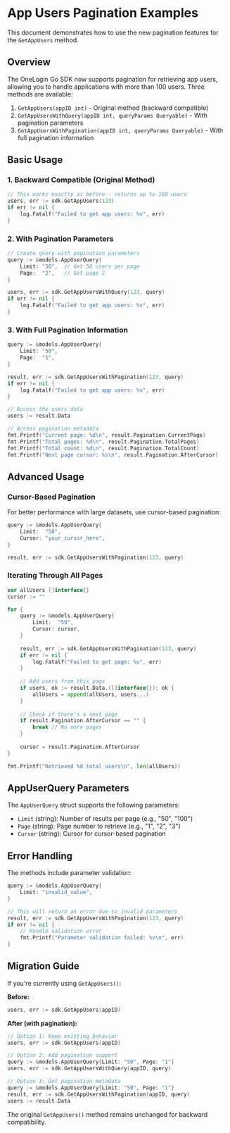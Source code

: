 # App Users Pagination Examples

This document demonstrates how to use the new pagination features for the `GetAppUsers` method.

## Overview

The OneLogin Go SDK now supports pagination for retrieving app users, allowing you to handle applications with more than 100 users. Three methods are available:

1. `GetAppUsers(appID int)` - Original method (backward compatible)
2. `GetAppUsersWithQuery(appID int, queryParams Queryable)` - With pagination parameters
3. `GetAppUsersWithPagination(appID int, queryParams Queryable)` - With full pagination information

## Basic Usage

### 1. Backward Compatible (Original Method)

```go
// This works exactly as before - returns up to 100 users
users, err := sdk.GetAppUsers(123)
if err != nil {
    log.Fatalf("Failed to get app users: %v", err)
}
```

### 2. With Pagination Parameters

```go
// Create query with pagination parameters
query := &models.AppUserQuery{
    Limit: "50",  // Get 50 users per page
    Page:  "2",   // Get page 2
}

users, err := sdk.GetAppUsersWithQuery(123, query)
if err != nil {
    log.Fatalf("Failed to get app users: %v", err)
}
```

### 3. With Full Pagination Information

```go
query := &models.AppUserQuery{
    Limit: "50",
    Page:  "1",
}

result, err := sdk.GetAppUsersWithPagination(123, query)
if err != nil {
    log.Fatalf("Failed to get app users: %v", err)
}

// Access the users data
users := result.Data

// Access pagination metadata
fmt.Printf("Current page: %d\n", result.Pagination.CurrentPage)
fmt.Printf("Total pages: %d\n", result.Pagination.TotalPages)
fmt.Printf("Total count: %d\n", result.Pagination.TotalCount)
fmt.Printf("Next page cursor: %s\n", result.Pagination.AfterCursor)
```

## Advanced Usage

### Cursor-Based Pagination

For better performance with large datasets, use cursor-based pagination:

```go
query := &models.AppUserQuery{
    Limit:  "50",
    Cursor: "your_cursor_here",
}

result, err := sdk.GetAppUsersWithPagination(123, query)
```

### Iterating Through All Pages

```go
var allUsers []interface{}
cursor := ""

for {
    query := &models.AppUserQuery{
        Limit:  "50",
        Cursor: cursor,
    }
    
    result, err := sdk.GetAppUsersWithPagination(123, query)
    if err != nil {
        log.Fatalf("Failed to get page: %v", err)
    }
    
    // Add users from this page
    if users, ok := result.Data.([]interface{}); ok {
        allUsers = append(allUsers, users...)
    }
    
    // Check if there's a next page
    if result.Pagination.AfterCursor == "" {
        break // No more pages
    }
    
    cursor = result.Pagination.AfterCursor
}

fmt.Printf("Retrieved %d total users\n", len(allUsers))
```

## AppUserQuery Parameters

The `AppUserQuery` struct supports the following parameters:

- `Limit` (string): Number of results per page (e.g., "50", "100")
- `Page` (string): Page number to retrieve (e.g., "1", "2", "3")
- `Cursor` (string): Cursor for cursor-based pagination

## Error Handling

The methods include parameter validation:

```go
query := &models.AppUserQuery{
    Limit: "invalid_value",
}

// This will return an error due to invalid parameters
result, err := sdk.GetAppUsersWithPagination(123, query)
if err != nil {
    // Handle validation error
    fmt.Printf("Parameter validation failed: %v\n", err)
}
```

## Migration Guide

If you're currently using `GetAppUsers()`:

**Before:**
```go
users, err := sdk.GetAppUsers(appID)
```

**After (with pagination):**
```go
// Option 1: Keep existing behavior
users, err := sdk.GetAppUsers(appID)

// Option 2: Add pagination support
query := &models.AppUserQuery{Limit: "50", Page: "1"}
users, err := sdk.GetAppUsersWithQuery(appID, query)

// Option 3: Get pagination metadata
query := &models.AppUserQuery{Limit: "50", Page: "1"}
result, err := sdk.GetAppUsersWithPagination(appID, query)
users := result.Data
```

The original `GetAppUsers()` method remains unchanged for backward compatibility.